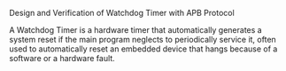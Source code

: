 Design and Verification of Watchdog Timer with APB Protocol

A Watchdog Timer is a hardware timer that automatically generates a system reset if the main program neglects to periodically service it, often used to automatically reset an embedded device that hangs because of a software or a hardware fault.

